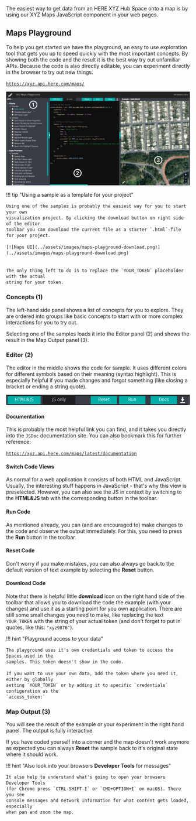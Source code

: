 The easiest way to get data from an HERE XYZ Hub Space onto a map is by using our
XYZ Maps JavaScript component in your web pages.

## Maps Playground

To help you get started we have the playground, an easy to use exploration tool
that gets you up to speed quickly with the most important concepts. By showing both
the code and the result it is the best way try out unfamiliar APIs. Because the code is also
directly editable, you can experiment directly in the browser to try out new things.

[`https://xyz.api.here.com/maps/`](https://xyz.api.here.com/maps/)

[![Maps UI](../assets/images/maps-playground.png)](../assets/images/maps-playground.png)

!!! tip "Using a sample as a template for your project"

    Using one of the samples is probably the easiest way for you to start your own
    visualization project. By clicking the download button on right side of the editor
    toolbar you can download the current file as a starter `.html`-file for your project.

    [![Maps UI](../assets/images/maps-playground-download.png)](../assets/images/maps-playground-download.png)


    The only thing left to do is to replace the `YOUR_TOKEN` placeholder with the actual
    string for your token.


### Concepts (1)

The left-hand side panel shows a list of concepts for you to explore. They are ordered into
groups like basic concepts to start with or more complex interactions for you to try out.

Selecting one of the samples loads it into the Editor panel (2) and shows the result in the
Map Output panel (3).

### Editor (2)

The editor in the middle shows the code for sample. It uses different colors for different symbols
based on their meaning (syntax highlight). This is especially helpful if you made changes and
forgot something (like closing a bracket or ending a string quote).

[![Maps UI](../assets/images/maps-playground-toolbar.png)](../assets/images/maps-playground-toolbar.png)

#### Documentation

This is probably the most helpful link you can find, and it takes you directly into the `JSDoc`
documentation site. You can also bookmark this for further reference:

[`https://xyz.api.here.com/maps/latest/documentation`](https://xyz.api.here.com/maps/latest/documentation/index.html)

#### Switch Code Views
As normal for a web application it consists
of both HTML and JavaScript. Usually, the interesting stuff happens in JavaScript - that's why
this view is preselected. However, you can also see the JS in context by switching to the
**HTML&JS** tab with the corresponding button in the toolbar.

#### Run Code

As mentioned already, you can (and are encouraged to) make changes to the code and observe the
output immediately. For this, you need to press the **Run** button in the toolbar.

#### Reset Code

Don't worry if you make mistakes, you can also always go back to the default version of text example
by selecting the **Reset** button.

#### Download Code

Note that there is helpful little **download** icon on the right hand side of the toolbar
that allows you to download the code the example (with your changes) and use it as a starting
point for you own application. There are still some small changes you need to make, like
replacing the text `YOUR_TOKEN` with the string of your actual token (and don't forget to
put in quotes, like this: `"xyz9876"`).

!!! hint "Playground access to your data"

    The playground uses it's own credentials and token to access the Spaces used in the
    samples. This token doesn't show in the code.

    If you want to use your own data, add the token where you need it, either by globally
    setting `YOUR_TOKEN` or by adding it to specific `credentials` configuration as the
    `access_token:`

### Map Output (3)

You will see the result of the example or your experiment in the right hand panel.
The output is fully interactive.

If you have coded yourself into a corner and the map doesn't work anymore as expected
you can always **Reset** the sample back to it's original state where it should work.

!!! hint "Also look into your browsers **Developer Tools** for messages"

    It also help to understand what's going to open your browsers Developer Tools
    (for Chrome press `CTRL-SHIFT-I` or `CMD+OPTION+I` on macOS). There you see
    console messages and network information for what content gets loaded, especially
    when pan and zoom the map.
